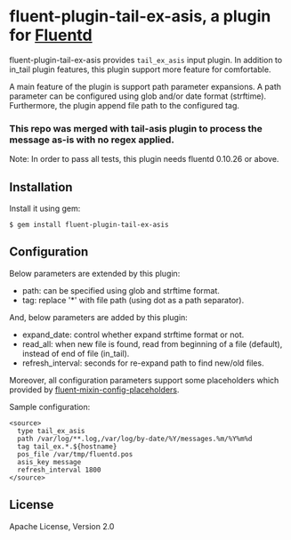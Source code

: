 # fluent-plugin-tail-ex-asis, a plugin for [Fluentd](http://fluentd.org)

fluent-plugin-tail-ex-asis provides `tail_ex_asis` input plugin.
In addition to in_tail plugin features, this plugin support more feature for comfortable.

A main feature of the plugin is support path parameter expansions.
A path parameter can be configured using glob and/or date format (strftime).
Furthermore, the plugin append file path to the configured tag.


### This repo was merged with tail-asis plugin to process the message as-is with no regex applied.

Note: In order to pass all tests, this plugin needs fluentd 0.10.26 or above.

## Installation

Install it using gem:

    $ gem install fluent-plugin-tail-ex-asis

## Configuration

Below parameters are extended by this plugin:

- path: can be specified using glob and strftime format.
- tag: replace '*' with file path (using dot as a path separator).

And, below parameters are added by this plugin:

- expand_date: control whether expand strftime format or not.
- read_all: when new file is found, read from beginning of a file (default), instead of end of file (in_tail).
- refresh_interval: seconds for re-expand path to find new/old files.

Moreover, all configuration parameters support some placeholders which provided by [fluent-mixin-config-placeholders](https://github.com/tagomoris/fluent-mixin-config-placeholders).

Sample configuration:

    <source>
      type tail_ex_asis
      path /var/log/**.log,/var/log/by-date/%Y/messages.%m/%Y%m%d
      tag tail_ex.*.${hostname}
      pos_file /var/tmp/fluentd.pos
      asis_key message
      refresh_interval 1800
    </source>

## License

Apache License, Version 2.0
